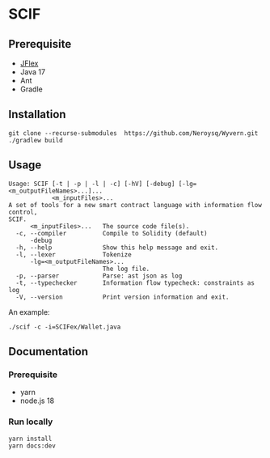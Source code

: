 # SCIF

## Prerequisite

* [JFlex](https://jflex.de/)
* Java 17
* Ant
* Gradle

## Installation

```console
git clone --recurse-submodules  https://github.com/Neroysq/Wyvern.git
./gradlew build
```

## Usage

```console
Usage: SCIF [-t | -p | -l | -c] [-hV] [-debug] [-lg=<m_outputFileNames>...]...
            <m_inputFiles>...
A set of tools for a new smart contract language with information flow control,
SCIF.
      <m_inputFiles>...   The source code file(s).
  -c, --compiler          Compile to Solidity (default)
      -debug
  -h, --help              Show this help message and exit.
  -l, --lexer             Tokenize
      -lg=<m_outputFileNames>...
                          The log file.
  -p, --parser            Parse: ast json as log
  -t, --typechecker       Information flow typecheck: constraints as log
  -V, --version           Print version information and exit.
```

An example:

```console
./scif -c -i=SCIFex/Wallet.java
```

## Documentation

### Prerequisite

* yarn
* node.js 18

### Run locally

```console
yarn install
yarn docs:dev
```

